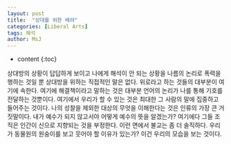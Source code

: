 ```yaml
---
layout: post
title:  "상대를 위한 배려"
categories: [Liberal Arts]
tags: 해석
author: MsJ
---
```


* content
{:toc}

상대방의 상황이 답답하게 보이고 나에게 해석이 안 되는 상황을 나름의 논리로 폭력을 행하는 것일 뿐 상대방을 위하는 직접적인 말은 없다. 위로라고 하는 것들의 대부분이 여기에 속한다. 여기에 해결책이라고 말하는 것은 대부분 언어의 논리가 나를 통해 기호를 전달하는 것뿐이다. 여기에서 우리가 할 수 있는 것은 최대한 그 사람의 말에 집중하고 들어주는 것이다. 나의 성찰을 제외한 대상의 무엇을 이해한다는 것은 인류의 가장 큰 거짓말이다. 내가 예수가 되지 않고서야 어떻게 예수의 뜻을 알겠는가? 여기에다 그들 조직은 인간이 신으로 지향되는 것을 부정한다. 이런 면에서 불교는 좀 더 솔직하다. 우리가 동물원의 원숭이를 보고 웃어야 할 이유가 있는가? 이건 우리의 모습을 보는 것이다.
